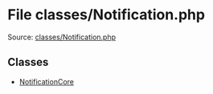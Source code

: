 File classes/Notification.php
=========

Source: [classes/Notification.php](https://github.com/PrestaShop/PrestaShop/blob/1.6.1.0/classes/Notification.php)


Classes
-------

* [NotificationCore](class.NotificationCore.md)

